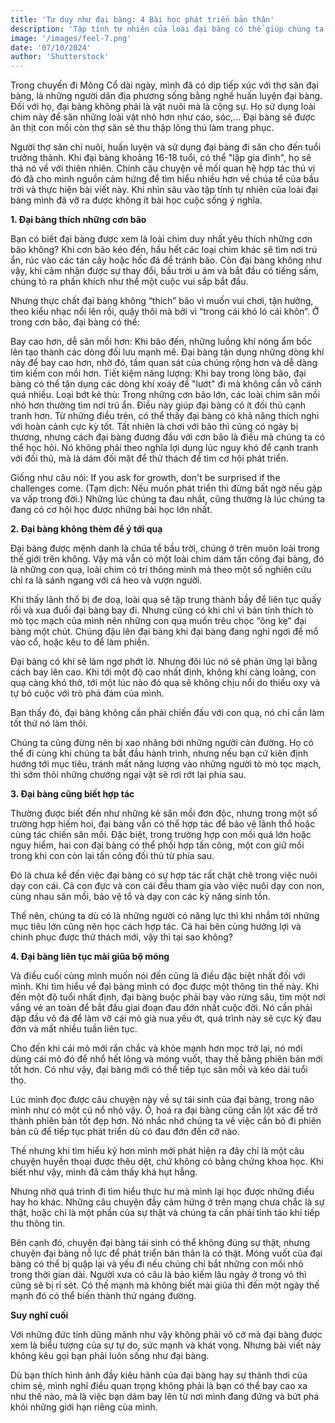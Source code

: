 ```yaml
---
title: 'Tư duy như đại bàng: 4 Bài học phát triển bản thân'
description: 'Tập tính tự nhiên của loài đại bàng có thể giúp chúng ta vỡ ra được không ít bài học cuộc sống ý nghĩa...'
image: '/images/feel-7.png'
date: '07/10/2024'
author: 'Shutterstock'
---
```


Trong chuyến đi Mông Cổ dài ngày, mình đã có dịp tiếp xúc với thợ săn đại bàng, là những người dân địa phương sống bằng nghề huấn luyện đại bàng. Đối với họ, đại bàng không phải là vật nuôi mà là cộng sự. Họ sử dụng loài chim này để săn những loài vật nhỏ hơn như cáo, sóc,... Đại bàng sẽ được ăn thịt con mồi còn thợ săn sẽ thu thập lông thú làm trang phục.

Người thợ săn chỉ nuôi, huấn luyện và sử dụng đại bàng đi săn cho đến tuổi trưởng thành. Khi đại bàng khoảng 16-18 tuổi, có thể "lập gia đình", họ sẽ thả nó về với thiên nhiên. Chính câu chuyện về mối quan hệ hợp tác thú vị đó đã cho mình nguồn cảm hứng để tìm hiểu nhiều hơn về chúa tể của bầu trời và thực hiện bài viết này. Khi nhìn sâu vào tập tính tự nhiên của loài đại bàng mình đã vỡ ra được không ít bài học cuộc sống ý nghĩa.

<strong>1. Đại bàng thích những cơn bão</strong>

Bạn có biết đại bàng được xem là loài chim duy nhất yêu thích những cơn bão không? Khi cơn bão kéo đến, hầu hết các loại chim khác sẽ tìm nơi trú ẩn, rúc vào các tán cây hoặc hốc đá để tránh bão. Còn đại bàng không như vậy, khi cảm nhận được sự thay đổi, bầu trời u ám và bắt đầu có tiếng sấm, chúng tỏ ra phấn khích như thể một cuộc vui sắp bắt đầu.

Nhưng thực chất đại bàng không “thích” bão vì muốn vui chơi, tận hưởng, theo kiểu nhạc nổi lên rồi, quậy thôi mà bởi vì “trong cái khó ló cái khôn”. Ở trong cơn bão, đại bàng có thể:

Bay cao hơn, dễ săn mồi hơn: Khi bão đến, những luồng khí nóng ẩm bốc lên tạo thành các dòng đối lưu mạnh mẽ. Đại bàng tận dụng những dòng khí này để bay cao hơn, nhờ đó, tầm quan sát của chúng rộng hơn và dễ dàng tìm kiếm con mồi hơn.
Tiết kiệm năng lượng: Khi bay trong lòng bão, đại bàng có thể tận dụng các dòng khí xoáy để "lướt" đi mà không cần vỗ cánh quá nhiều.
Loại bớt kẻ thù: Trong những cơn bão lớn, các loài chim săn mồi nhỏ hơn thường tìm nơi trú ẩn. Điều này giúp đại bàng có ít đối thủ cạnh tranh hơn.
Từ những điều trên, có thể thấy đại bàng có khả năng thích nghi với hoàn cảnh cực kỳ tốt. Tất nhiên là chơi với bão thì cũng có ngày bị thương, nhưng cách đại bàng đương đầu với cơn bão là điều mà chúng ta có thể học hỏi. Nó không phải theo nghĩa lợi dụng lúc nguy khó để cạnh tranh với đối thủ, mà là dám đối mặt để thử thách để tìm cơ hội phát triển.

Giống như câu nói: If you ask for growth, don't be surprised if the challenges come. (Tạm dịch: Nếu muốn phát triển thì đừng bất ngờ nếu gặp va vấp trong đời.) Những lúc chúng ta đau nhất, cũng thường là lúc chúng ta đang có cơ hội học được những bài học lớn nhất.

<strong>2. Đại bàng không thèm để ý tới quạ</strong>

Đại bàng được mệnh danh là chúa tể bầu trời, chúng ở trên muôn loài trong thế giới trên không. Vậy mà vẫn có một loài chim dám tấn công đại bàng, đó là những con quạ, loài chim có trí thông minh mà theo một số nghiên cứu chỉ ra là sánh ngang với cá heo và vượn người.

Khi thấy lãnh thổ bị đe doạ, loài quạ sẽ tập trung thành bầy để liên tục quấy rối và xua đuổi đại bàng bay đi. Nhưng cũng có khi chỉ vì bản tính thích tò mò tọc mạch của mình nên những con quạ muốn trêu chọc “ông kẹ” đại bàng một chút. Chúng đậu lên đại bàng khi đại bàng đang nghỉ ngơi để mổ vào cổ, hoặc kêu to để làm phiền.

Đại bàng có khi sẽ làm ngơ phớt lờ. Nhưng đôi lúc nó sẽ phản ứng lại bằng cách bay lên cao. Khi tới một độ cao nhất định, không khí càng loãng, con quạ càng khó thở, tới một lúc nào đó quạ sẽ không chịu nổi do thiếu oxy và tự bỏ cuộc với trò phá đám của mình.

Bạn thấy đó, đại bàng không cần phải chiến đấu với con quạ, nó chỉ cần làm tốt thứ nó làm thôi.

Chúng ta cũng đừng nên bị xao nhãng bởi những người cản đường. Họ có thể đi cùng khi chúng ta bắt đầu hành trình, nhưng nếu bạn cứ kiên định hướng tới mục tiêu, tránh mất năng lượng vào những người tò mò tọc mạch, thì sớm thôi những chướng ngại vật sẽ rơi rớt lại phía sau.

<strong>3. Đại bàng cũng biết hợp tác</strong>

Thường được biết đến như những kẻ săn mồi đơn độc, nhưng trong một số trường hợp hiếm hoi, đại bàng vẫn có thể hợp tác để bảo vệ lãnh thổ hoặc cùng tác chiến săn mồi. Đặc biệt, trong trường hợp con mồi quá lớn hoặc nguy hiểm, hai con đại bàng có thể phối hợp tấn công, một con giữ mồi trong khi con còn lại tấn công đối thủ từ phía sau.

Đó là chưa kể đến việc đại bàng có sự hợp tác rất chặt chẽ trong việc nuôi dạy con cái. Cả con đực và con cái đều tham gia vào việc nuôi dạy con non, cùng nhau săn mồi, bảo vệ tổ và dạy con các kỹ năng sinh tồn.

Thế nên, chúng ta dù có là những người có năng lực thì khi nhắm tới những mục tiêu lớn cũng nên học cách hợp tác. Cả hai bên cùng hưởng lợi và chinh phục được thử thách mới, vậy thì tại sao không?

<strong>4. Đại bàng liên tục mài giũa bộ móng</strong>

Và điều cuối cùng mình muốn nói đến cũng là điều đặc biệt nhất đối với mình. Khi tìm hiểu về đại bàng mình có đọc được một thông tin thế này. Khi đến một độ tuổi nhất định, đại bàng buộc phải bay vào rừng sâu, tìm một nơi vắng vẻ an toàn để bắt đầu giai đoạn đau đớn nhất cuộc đời. Nó cần phải đập đầu vô đá để làm vỡ cái mỏ già nua yếu ớt, quá trình này sẽ cực kỳ đau đớn và mất nhiều tuần liên tục.

Cho đến khi cái mỏ mới rắn chắc và khỏe mạnh hơn mọc trở lại, nó mới dùng cái mỏ đó để nhổ hết lông và móng vuốt, thay thế bằng phiên bản mới tốt hơn. Có như vậy, đại bàng mới có thể tiếp tục săn mồi và kéo dài tuổi thọ.

Lúc mình đọc được câu chuyện này về sự tái sinh của đại bàng, trong não mình như có một cú nổ nhỏ vậy. Ồ, hoá ra đại bàng cũng cần lột xác để trở thành phiên bản tốt đẹp hơn. Nó nhắc nhớ chúng ta về việc cần bỏ đi phiên bản cũ để tiếp tục phát triển dù có đau đớn đến cỡ nào.

Thế nhưng khi tìm hiểu kỹ hơn mình mới phát hiện ra đây chỉ là một câu chuyện huyền thoại được thêu dệt, chứ không có bằng chứng khoa học. Khi biết như vậy, mình đã cảm thấy khá hụt hẫng.

Nhưng nhờ quá trình đi tìm hiểu thực hư mà mình lại học được những điều hay ho khác. Những câu chuyện đầy cảm hứng ở trên mạng chưa chắc là sự thật, hoặc chỉ là một phần của sự thật và chúng ta cần phải tỉnh táo khi tiếp thu thông tin.

Bên cạnh đó, chuyện đại bàng tái sinh có thể không đúng sự thật, nhưng chuyện đại bàng nỗ lực để phát triển bản thân là có thật. Móng vuốt của đại bàng có thể bị quặp lại và yếu đi nếu chúng chỉ bắt những con mồi nhỏ trong thời gian dài. Người xưa có câu là bảo kiếm lâu ngày ở trong vỏ thì cũng sẽ bị rỉ sét. Có thế mạnh mà không biết mài giũa thì đến một ngày thế mạnh đó có thể biến thành thứ ngáng đường.

<strong>Suy nghĩ cuối</strong>

Với những đức tính dũng mãnh như vậy không phải vô cớ mà đại bàng được xem là biểu tượng của sự tự do, sức mạnh và khát vọng. Nhưng bài viết này không kêu gọi bạn phải luôn sống như đại bàng.

Dù bạn thích hình ảnh đầy kiêu hãnh của đại bàng hay sự thảnh thơi của chim sẻ, mình nghĩ điều quan trọng không phải là bạn có thể bay cao xa như thế nào, mà là việc bạn dám bay lên từ nơi mình đang đứng và bứt phá khỏi những giới hạn riêng của mình.
